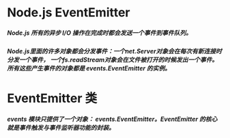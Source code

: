 # Node.js EventEmitter
##### Node.js 所有的异步 I/O 操作在完成时都会发送一个事件到事件队列。

##### Node.js里面的许多对象都会分发事件：一个net.Server对象会在每次有新连接时分发一个事件， 一个fs.readStream对象会在文件被打开的时候发出一个事件。 所有这些产生事件的对象都是 events.EventEmitter 的实例。

# EventEmitter 类
##### events 模块只提供了一个对象： events.EventEmitter。EventEmitter 的核心就是事件触发与事件监听器功能的封装。
